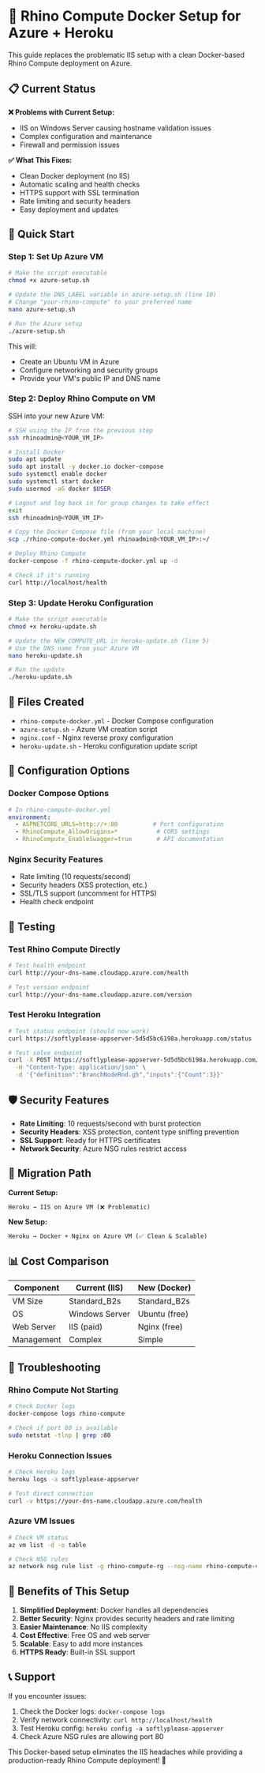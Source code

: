 # 🐘 Rhino Compute Docker Setup for Azure + Heroku

This guide replaces the problematic IIS setup with a clean Docker-based Rhino Compute deployment on Azure.

## 📋 Current Status

**❌ Problems with Current Setup:**
- IIS on Windows Server causing hostname validation issues
- Complex configuration and maintenance
- Firewall and permission issues

**✅ What This Fixes:**
- Clean Docker deployment (no IIS)
- Automatic scaling and health checks
- HTTPS support with SSL termination
- Rate limiting and security headers
- Easy deployment and updates

## 🚀 Quick Start

### Step 1: Set Up Azure VM

```bash
# Make the script executable
chmod +x azure-setup.sh

# Update the DNS_LABEL variable in azure-setup.sh (line 10)
# Change "your-rhino-compute" to your preferred name
nano azure-setup.sh

# Run the Azure setup
./azure-setup.sh
```

This will:
- Create an Ubuntu VM in Azure
- Configure networking and security groups
- Provide your VM's public IP and DNS name

### Step 2: Deploy Rhino Compute on VM

SSH into your new Azure VM:

```bash
# SSH using the IP from the previous step
ssh rhinoadmin@<YOUR_VM_IP>

# Install Docker
sudo apt update
sudo apt install -y docker.io docker-compose
sudo systemctl enable docker
sudo systemctl start docker
sudo usermod -aG docker $USER

# Logout and log back in for group changes to take effect
exit
ssh rhinoadmin@<YOUR_VM_IP>

# Copy the Docker Compose file (from your local machine)
scp ./rhino-compute-docker.yml rhinoadmin@<YOUR_VM_IP>:~/

# Deploy Rhino Compute
docker-compose -f rhino-compute-docker.yml up -d

# Check if it's running
curl http://localhost/health
```

### Step 3: Update Heroku Configuration

```bash
# Make the script executable
chmod +x heroku-update.sh

# Update the NEW_COMPUTE_URL in heroku-update.sh (line 5)
# Use the DNS name from your Azure VM
nano heroku-update.sh

# Run the update
./heroku-update.sh
```

## 📁 Files Created

- `rhino-compute-docker.yml` - Docker Compose configuration
- `azure-setup.sh` - Azure VM creation script
- `nginx.conf` - Nginx reverse proxy configuration
- `heroku-update.sh` - Heroku configuration update script

## 🔧 Configuration Options

### Docker Compose Options

```yaml
# In rhino-compute-docker.yml
environment:
  - ASPNETCORE_URLS=http://+:80          # Port configuration
  - RhinoCompute_AllowOrigins=*           # CORS settings
  - RhinoCompute_EnableSwagger=true       # API documentation
```

### Nginx Security Features

- Rate limiting (10 requests/second)
- Security headers (XSS protection, etc.)
- SSL/TLS support (uncomment for HTTPS)
- Health check endpoint

## 🧪 Testing

### Test Rhino Compute Directly

```bash
# Test health endpoint
curl http://your-dns-name.cloudapp.azure.com/health

# Test version endpoint
curl http://your-dns-name.cloudapp.azure.com/version
```

### Test Heroku Integration

```bash
# Test status endpoint (should now work)
curl https://softlyplease-appserver-5d5d5bc6198a.herokuapp.com/status

# Test solve endpoint
curl -X POST https://softlyplease-appserver-5d5d5bc6198a.herokuapp.com/solve \
  -H "Content-Type: application/json" \
  -d '{"definition":"BranchNodeRnd.gh","inputs":{"Count":3}}'
```

## 🛡️ Security Features

- **Rate Limiting**: 10 requests/second with burst protection
- **Security Headers**: XSS protection, content type sniffing prevention
- **SSL Support**: Ready for HTTPS certificates
- **Network Security**: Azure NSG rules restrict access

## 🔄 Migration Path

**Current Setup:**
```
Heroku → IIS on Azure VM (❌ Problematic)
```

**New Setup:**
```
Heroku → Docker + Nginx on Azure VM (✅ Clean & Scalable)
```

## 📊 Cost Comparison

| Component | Current (IIS) | New (Docker) |
|-----------|---------------|--------------|
| VM Size | Standard_B2s | Standard_B2s |
| OS | Windows Server | Ubuntu (free) |
| Web Server | IIS (paid) | Nginx (free) |
| Management | Complex | Simple |

## 🚨 Troubleshooting

### Rhino Compute Not Starting
```bash
# Check Docker logs
docker-compose logs rhino-compute

# Check if port 80 is available
sudo netstat -tlnp | grep :80
```

### Heroku Connection Issues
```bash
# Check Heroku logs
heroku logs -a softlyplease-appserver

# Test direct connection
curl -v https://your-dns-name.cloudapp.azure.com/health
```

### Azure VM Issues
```bash
# Check VM status
az vm list -d -o table

# Check NSG rules
az network nsg rule list -g rhino-compute-rg --nsg-name rhino-compute-vmNSG
```

## 🎯 Benefits of This Setup

1. **Simplified Deployment**: Docker handles all dependencies
2. **Better Security**: Nginx provides security headers and rate limiting
3. **Easier Maintenance**: No IIS complexity
4. **Cost Effective**: Free OS and web server
5. **Scalable**: Easy to add more instances
6. **HTTPS Ready**: Built-in SSL support

## 📞 Support

If you encounter issues:

1. Check the Docker logs: `docker-compose logs`
2. Verify network connectivity: `curl http://localhost/health`
3. Test Heroku config: `heroku config -a softlyplease-appserver`
4. Check Azure NSG rules are allowing port 80

This Docker-based setup eliminates the IIS headaches while providing a production-ready Rhino Compute deployment! 🚀
